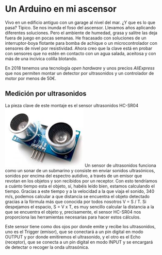 # Un Arduino en mi ascensor
Vivo en un edificio antiguo con un garage al nivel del mar. ¿Y que es lo que pasa? Típico. Se nos inunda el foso del ascensor. 
Llevamos años aplicando diferentes soluciones. Pero el ambiente de humedad, grasa y salitre las deja fuera de juego en pocas semanas. He fracasado con soluciones de un interruptor-boya flotante para bomba de achique o un microcontrolador con sensores de nivel por resistividad.
Ahora creo que la clave está en probar con sensores que no estén en contacto con un agua salada, aceitosa y con más de una incívica colilla blotando. 

En 2018 tenemos una tecnología _open hardware_ y unos precios _AliExpress_ que nos permiten montar un detector por ultrasonidos y un controlador de motor por menos de 50€. 

## Medición por ultrasonidos
La pieza clave de este montaje es el sensor ultrasonidos HC-SR04
![un_arduino_en_mi_ascensor](https://github.com/McOrts/un_arduino_en_mi_ascensor/blob/master/HC-SR04.jpg?raw=true)
Un sensor de ultrasonidos funciona como un sonar de un submarino y consiste en enviar sonidos ultrasónicos, sonidos por encima del espectro autidivo, a través de un emisor que revotan en los objetos y son recibidos por un receptor. Con esto tendríamos a cuánto tiempo esta el objeto, sí, habéis leído bien, estamos calculando el tiempo. Gracias a este tiempo y a la velocidad a la que viaja el sonido, 340 m/s, podemos calcular a que distancia se encuentra el objeto detectado gracias a la fórmula más que conocida por todos nosotros V = S / T. Si despejamos el espacio, S = V x T, es muy sencillo calcular la distancia a la que se encuentra el objeto y, precisamente, el sensor HC-SR04 nos proporciona las herramientas necesarias para hacer estos cálculos.

Este sensor tiene como dos ojos por donde emite y recibe los ultrasonidos, uno es el Trigger (emisor), que se conectará a un pin digital en modo OUTPUT y por donde emitiremos el ultrasonido, y el otro es el Echo (receptor), que se conecta a un pin digital en modo INPUT y se encargará de detectar o recoger la onda ultrasónica.
